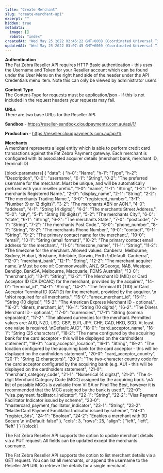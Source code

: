 ```yaml
---
title: "Create Merchant"
slug: "create-merchant-api"
excerpt: ""
hidden: true
metadata: 
  image: []
  robots: "index"
createdAt: "Wed May 25 2022 02:46:22 GMT+0000 (Coordinated Universal Time)"
updatedAt: "Wed May 25 2022 03:07:45 GMT+0000 (Coordinated Universal Time)"
---
```

**Authentication**  
The Fat Zebra Reseller API requires HTTP Basic authentication - this uses the Username and Token for your Reseller account which can be found under the User Menu on the right hand side of the header under the API Credentials menu item. Note this can only be viewed by administrator users.

**Content Type**  
The Content-Type for requests must be application/json - if this is not included in the request headers your requests may fail.

**URLs**  
There are two base URLs for the Reseller API:

**Sandbox** - <https://reseller-sandbox.cloudpayments.com.au/api/1/>

**Production** - <https://reseller.cloudpayments.com.au/api/1/>

**Merchants**  
A merchant represents a legal entity which is able to perform credit card transactions against the Fat Zebra Payment gateway. Each merchant is configured with its associated acquirer details (merchant bank, merchant ID, terminal ID)

[block:parameters]
{
  "data": {
    "h-0": "Name",
    "h-1": "Type",
    "h-2": "Description",
    "0-0": "username",
    "0-1": "String",
    "0-2": "The preferred username for the merchant. Must be unique, and will be automatically prefixed with your reseller prefix.",
    "1-0": "name",
    "1-1": "String",
    "1-2": "The merchants Registered Name.",
    "2-0": "display_name",
    "2-1": "String",
    "2-2": "The merchants Trading Name.",
    "3-0": "registered_number",
    "3-1": "Number (9 or 12 digits)",
    "3-2": "The merchants ABN or ACN.",
    "4-0": "address",
    "4-1": "String (4 digits)",
    "4-2": "The merchants Street Address.",
    "5-0": "city",
    "5-1": "String (10 digits)",
    "5-2": "The merchants City.",
    "6-0": "state",
    "6-1": "String",
    "6-2": "The merchants State.",
    "7-0": "postcode",
    "7-1": "String",
    "7-2": "The merchants Post Code.",
    "8-0": "phone_number",
    "8-1": "String",
    "8-2": "The merchants Phone Number.",
    "9-0": "contact",
    "9-1": "String",
    "9-2": "The primary contact name for the merchant.",
    "10-0": "email",
    "10-1": "String (email format)",
    "10-2": "The primary contact email address for the merchant.",
    "11-0": "timezone_name",
    "11-1": "String",
    "11-2": "The timezone for the merchant. Allowed values: Canberra, Melbourne, Sydney, Hobart, Brisbane, Adelaide, Darwin, Perth  \nDefault: Canberra",
    "12-0": "merchant_bank",
    "12-1": "String",
    "12-2": "The merchant acquirer name.  \nMust be one of: Commonwealth, ANZ, StGeorge, NAB, Westpac, Bendigo, BankSA, Melbourne, Macquarie, FDMS Australia",
    "13-0": "merchant_id",
    "13-1": "String",
    "13-2": "The Merchant ID (MID) or Card Acceptor ID (CAID/CAIC) for the merchant, provided by the acquirer.",
    "14-0": "terminal_id",
    "14-1": "String",
    "14-2": "The Terminal ID (TID) or Card Acceptor Terminal ID (CATID) for the merchant, provided by the acquirer.  \n  \nNot required for all merchants.",
    "15-0": "amex_merchant_id",
    "15-1": "String (10 digits)",
    "15-2": "The American Express Merchant ID - optional.",
    "16-0": "diners_merchant_id",
    "16-1": "String (10 digits)",
    "16-2": "The Diners Merchant ID - optional.",
    "17-0": "currencies",
    "17-1": "String (comma separated)",
    "17-2": "The allowed currencies for the merchant. Permitted values are: AUD, NZD, USD, GBP, EUR, JPY, CHF, CAD, HKD, SGD. At least one value is required.  \nDefault: AUD",
    "18-0": "card_acceptor_name",
    "18-1": "String (25 characters)",
    "18-2": "The name configured by the acquiring bank for the card acceptor - this will be displayed on the cardholders statement",
    "19-0": "card_acceptor_location",
    "19-1": "String",
    "19-2": "The location configured by the acquiring bank for the card acceptor - this will be displayed on the cardholders statement",
    "20-0": "card_acceptor_country",
    "20-1": "String (2 characters)",
    "20-2": "The two-character country code for the card acceptor configured by the acquiring bank (e.g. AU) - this will be displayed on the cardholders statement",
    "21-0": "merchant_category_code",
    "21-1": "Numerical (4 digits)",
    "21-2": "The 4-digit Merchant Category Code (MCC) assigned by the acquiring bank.  \nA list of possible MCCs is available from VI SA or Find The Best, however it is recommended that the MCC assigned by the bank is used.",
    "22-0": "visa_payment_facilitator_indicator",
    "22-1": "String",
    "22-2": "Visa Payment Facilitator Indicator issued by scheme",
    "23-0": "mastercard_payment_facilitator_indicator",
    "23-1": "String",
    "23-2": "MasterCard Payment Facilitator Indicator issued by scheme",
    "24-0": "register_3ds",
    "24-1": "Boolean",
    "24-2": "Enables a merchant with 3D Secure  \n  \nDefault: false"
  },
  "cols": 3,
  "rows": 25,
  "align": [
    "left",
    "left",
    "left"
  ]
}
[/block]


The Fat Zebra Reseller API supports the option to update merchant details via a PUT request. All fields can be updated except the merchants username.

The Fat Zebra Reseller API supports the option to list merchant details via a GET request. You can list all merchants, or append the username to the Reseller API URL to retrieve the details for a single merchant.
